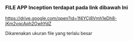 ### FILE APP Inception terdapat pada link dibawah Ini

https://drive.google.com/open?id=1f4YCj8Vmh1eDh8-jKm2vqcAph2OwhYdZ

Dikarenakan ukuran file yang terlalu besar
